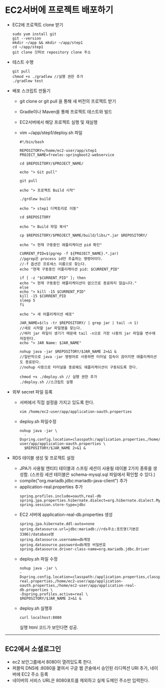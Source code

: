 # EC2서버에 프로젝트 배포하기

- EC2에 프로젝트 clone 받기
  ```
  sudo yum install git
  git --version
  mkdir ~/app && mkdir ~/app/step1
  cd ~/app/step1
  git clone 깃허브 repository clone 주소
  ```

- 테스트 수행
  ```
  git pull
  chmod +x ./gradlew //실행 권한 추가
  ./gradlew test
  ```

- 배포 스크립트 만들기
  - git clone or git pull 을 통해 새 버전의 프로젝트 받기
  - Gradle이나 Maven을 통해 프로젝트 테스트와 빌드
  - EC2서버에서 해당 프로젝트 실행 및 재실행 
  - vim ~/app/step1/deploy.sh 파일

    ```
    #!/bin/bash
    
    REPOSITORY=/home/ec2-user/app/step1
    PROJECT_NAME=freelec-springboot2-webservice
    
    cd $REPOSITORY/$PROJECT_NAME/
    
    echo "> Git pull"
    
    git pull
    
    echo "> 프로젝트 Build 시작"
    
    ./grdlew build
    
    echo "> step1 디렉토리로 이동"
    
    cd $REPOSITORY
    
    echo "> Build 파일 복사"
    
    cp $REPOSITORY/$PROJECT_NAME/build/libs/*.jar $REPOSITORY/
    
    echo "> 현재 구동중인 애플리케이션 pid 확인"
    
    CURRENT_PID=$(pgrep -f ${PROJECT_NAME}.*.jar)
    //pgrep은 process id만 추출하는 명령어이다.
    //-f 옵션은 프로세스 이름으로 찾는다.
    echo "현재 구동중인 어플리케이션 pid: $CURRENT_PID"
    
    if [ -z "$CURRENT_PID" ]; then
    echo "> 현재 구동중인 애플리케이션이 없으므로 종료하지 않습니다."
    else
    echo "> kill -15 $CURRENT_PID"
    kill -15 $CURRENT_PID
    sleep 5
    fi
    
    echo "> 새 어플리케이션 배포"
    
    JAR_NAME=$(ls -tr $REPOSITORY/ | grep jar | tail -n 1)
    //새로 시작할 jar 파일명을 찾는다.
    //여러 jar 파일이 생기기 때문에 tail -n으로 가장 나중의 jar 파일을 변수에 저장한다.
    echo "> JAR Name: $JAR_NAME"
    
    nohup java -jar $REPOSITORY/$JAR_NAME 2>&1 &
    //일반적으로 java -jar 명령어로 사용하면 터미널 접속이 끊어지면 애플리케이션도 종료된다.
    //nohup 사용으로 터미널을 종료해도 애플리케이션이 구동되도록 한다.
    ```
    ```
    chmod +x ./deploy.sh // 실행 권한 추가
    ./deploy.sh //스크립트 실행
    ```
- 외부 secret 파일 등록
  - 서버에서 직접 설정을 가지고 있도록 한다.
    ```
    vim /home/ec2-user/app/application-oauth.properties
    ```  
  - deploy.sh 파일수정
    ```
    nohup java -jar \
      -Dspring.config.location=classpath:/application.properties,/home/ec2-user/app/application-oauth.properties \
      $REPOSITORY/$JAR_NAME 2>&1 &
    ```
- RDS 테이블 생성 및 프로젝트 설정
  - JPA가 사용될 엔티티 테이블과 스프링 세션이 사용될 테이블 2가지 종류를 생성함. (스프링 세션 테이블은 schema-mysql.sql 파일에서 확인할 수 있다.)
  - compile("org.mariadb.jdbc:mariadb-java-client") 추가
  - application-real.properties 추가
    ```
    spring.profiles.include=oauth,real-db
    spring.jpa.properties.hibernate.dialect=org.hibernate.dialect.MySQL5InnoDBDialect
    spring.session.store-type=jdbc
    ```
  - EC2 서버에 application-real-db.properties 생성
    ```
    spring.jpa.hibernate.ddl-auto=none
    spring.datasource.url=jdbc:mariadb://rds주소:포트명(기본은 3306)/database명
    spring.datasource.username=db계정
    spring.datasource.password=db계정 비밀번호
    spring.datasource.driver-class-name=org.mariadb.jdbc.Driver
    ```
  -  deploy.sh 파일 수정
        ```
        nohup java -jar \
        -Dspring.config.location=classpath:/application.properties,classpath:/application-real.properties,/home/ec2-user/app/application-oauth.properties,/home/ec2-user/app/application-real-db.properties \
        -Dspring.profiles.active=real \
        $REPOSITORY/$JAR_NAME 2>&1 &
        ```
  - deploy.sh 실행후 
    ```
    curl localhost:8080
    ```
    실행 html 코드가 보인다면 성공.
    
---

## EC2에서 소셜로그인
- ec2 보안그룹에서 8080이 열려있도록 한다.
- 퍼블릭 DNS에 :8080을 붙여서 구글 웹 콘솔에서 승인된 리디렉션 URI 추가, 네이버에 EC2 주소 등록
- 네이버의 서비스 URL은 8080포트를 제외하고 실제 도메인 주소만 입력한다.
